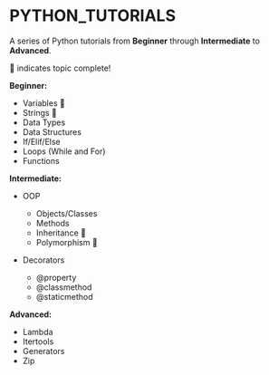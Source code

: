 # PYTHON_TUTORIALS
A series of Python tutorials from **Beginner** through **Intermediate** to **Advanced**.

:dart: indicates topic complete!

**Beginner:**

  - Variables :dart:
  - Strings :dart:
  - Data Types
  - Data Structures
  - If/Elif/Else
  - Loops (While and For)
  - Functions


**Intermediate:**

  - OOP
      - Objects/Classes
      - Methods
      - Inheritance :dart:
      - Polymorphism :dart:
      
  - Decorators
      - @property
      - @classmethod
      - @staticmethod


**Advanced:**

  - Lambda
  - Itertools
  - Generators
  - Zip
